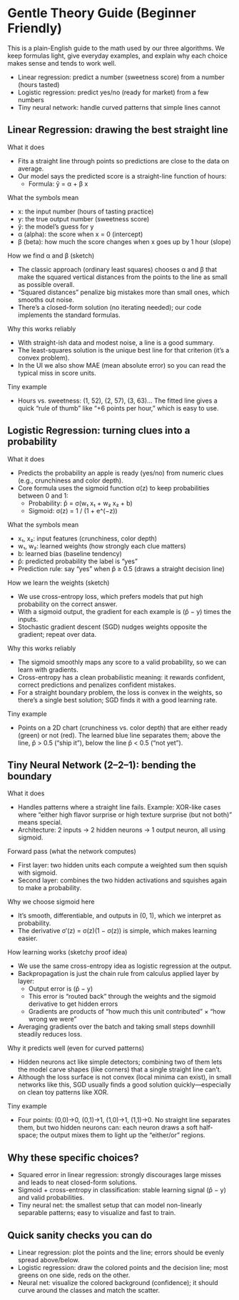 # Gentle Theory Guide (Beginner Friendly)

This is a plain-English guide to the math used by our three algorithms. We keep formulas light, give everyday examples, and explain why each choice makes sense and tends to work well.

- Linear regression: predict a number (sweetness score) from a number (hours tasted)
- Logistic regression: predict yes/no (ready for market) from a few numbers
- Tiny neural network: handle curved patterns that simple lines cannot

## Linear Regression: drawing the best straight line

What it does
- Fits a straight line through points so predictions are close to the data on average.
- Our model says the predicted score is a straight-line function of hours:
  - Formula:  ŷ = α + β x

What the symbols mean
- x: the input number (hours of tasting practice)
- y: the true output number (sweetness score)
- ŷ: the model’s guess for y
- α (alpha): the score when x = 0 (intercept)
- β (beta): how much the score changes when x goes up by 1 hour (slope)

How we find α and β (sketch)
- The classic approach (ordinary least squares) chooses α and β that make the squared vertical distances from the points to the line as small as possible overall.
- “Squared distances” penalize big mistakes more than small ones, which smooths out noise.
- There’s a closed-form solution (no iterating needed); our code implements the standard formulas.

Why this works reliably
- With straight-ish data and modest noise, a line is a good summary.
- The least-squares solution is the unique best line for that criterion (it’s a convex problem).
- In the UI we also show MAE (mean absolute error) so you can read the typical miss in score units.

Tiny example
- Hours vs. sweetness: (1, 52), (2, 57), (3, 63)… The fitted line gives a quick “rule of thumb” like “+6 points per hour,” which is easy to use.

## Logistic Regression: turning clues into a probability

What it does
- Predicts the probability an apple is ready (yes/no) from numeric clues (e.g., crunchiness and color depth).
- Core formula uses the sigmoid function σ(z) to keep probabilities between 0 and 1:
  - Probability:  p̂ = σ(w₁ x₁ + w₂ x₂ + b)
  - Sigmoid:  σ(z) = 1 / (1 + e^(−z))

What the symbols mean
- x₁, x₂: input features (crunchiness, color depth)
- w₁, w₂: learned weights (how strongly each clue matters)
- b: learned bias (baseline tendency)
- p̂: predicted probability the label is “yes”
- Prediction rule: say “yes” when p̂ ≥ 0.5 (draws a straight decision line)

How we learn the weights (sketch)
- We use cross-entropy loss, which prefers models that put high probability on the correct answer.
- With a sigmoid output, the gradient for each example is (p̂ − y) times the inputs.
- Stochastic gradient descent (SGD) nudges weights opposite the gradient; repeat over data.

Why this works reliably
- The sigmoid smoothly maps any score to a valid probability, so we can learn with gradients.
- Cross-entropy has a clean probabilistic meaning: it rewards confident, correct predictions and penalizes confident mistakes.
- For a straight boundary problem, the loss is convex in the weights, so there’s a single best solution; SGD finds it with a good learning rate.

Tiny example
- Points on a 2D chart (crunchiness vs. color depth) that are either ready (green) or not (red). The learned blue line separates them; above the line, p̂ > 0.5 (“ship it”), below the line p̂ < 0.5 (“not yet”).

## Tiny Neural Network (2–2–1): bending the boundary

What it does
- Handles patterns where a straight line fails. Example: XOR-like cases where “either high flavor surprise or high texture surprise (but not both)” means special.
- Architecture: 2 inputs → 2 hidden neurons → 1 output neuron, all using sigmoid.

Forward pass (what the network computes)
- First layer: two hidden units each compute a weighted sum then squish with sigmoid.
- Second layer: combines the two hidden activations and squishes again to make a probability.

Why we choose sigmoid here
- It’s smooth, differentiable, and outputs in (0, 1), which we interpret as probability.
- The derivative σ′(z) = σ(z)(1 − σ(z)) is simple, which makes learning easier.

How learning works (sketchy proof idea)
- We use the same cross-entropy idea as logistic regression at the output.
- Backpropagation is just the chain rule from calculus applied layer by layer:
  - Output error is (p̂ − y)
  - This error is “routed back” through the weights and the sigmoid derivative to get hidden errors
  - Gradients are products of “how much this unit contributed” × “how wrong we were”
- Averaging gradients over the batch and taking small steps downhill steadily reduces loss.

Why it predicts well (even for curved patterns)
- Hidden neurons act like simple detectors; combining two of them lets the model carve shapes (like corners) that a single straight line can’t.
- Although the loss surface is not convex (local minima can exist), in small networks like this, SGD usually finds a good solution quickly—especially on clean toy patterns like XOR.

Tiny example
- Four points: (0,0)→0, (0,1)→1, (1,0)→1, (1,1)→0. No straight line separates them, but two hidden neurons can: each neuron draws a soft half-space; the output mixes them to light up the “either/or” regions.

## Why these specific choices?

- Squared error in linear regression: strongly discourages large misses and leads to neat closed-form solutions.
- Sigmoid + cross-entropy in classification: stable learning signal (p̂ − y) and valid probabilities.
- Tiny neural net: the smallest setup that can model non-linearly separable patterns; easy to visualize and fast to train.

## Quick sanity checks you can do

- Linear regression: plot the points and the line; errors should be evenly spread above/below.
- Logistic regression: draw the colored points and the decision line; most greens on one side, reds on the other.
- Neural net: visualize the colored background (confidence); it should curve around the classes and match the scatter.

